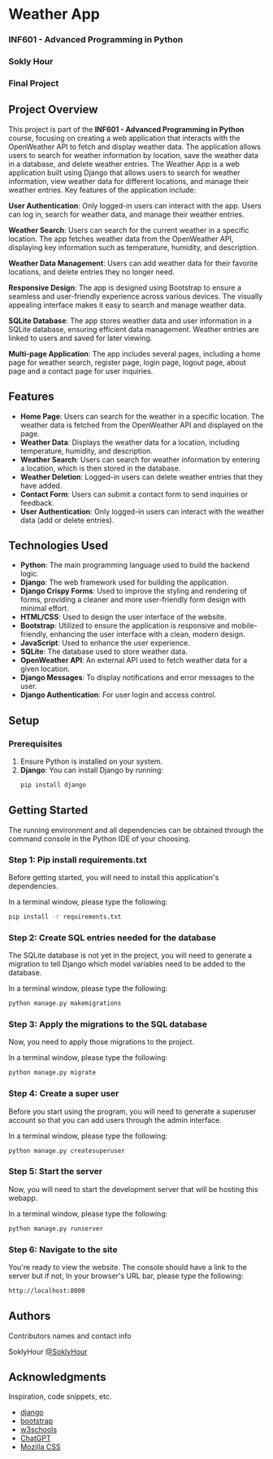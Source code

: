 # Weather App

### INF601 - Advanced Programming in Python
### Sokly Hour
### Final Project

## Project Overview

This project is part of the **INF601 - Advanced Programming in Python** course, focusing on creating a web application that interacts with the OpenWeather API to fetch and display weather data. The application allows users to search for weather information by location, save the weather data in a database, and delete weather entries. The Weather App is a web application built using Django that allows users to search for weather information, view weather data for different locations, and manage their weather entries. Key features of the application include:

**User Authentication**: Only logged-in users can interact with the app. Users can log in, search for weather data, and manage their weather entries.

**Weather Search**: Users can search for the current weather in a specific location. The app fetches weather data from the OpenWeather API, displaying key information such as temperature, humidity, and description.

**Weather Data Management**: Users can add weather data for their favorite locations, and delete entries they no longer need.

**Responsive Design**: The app is designed using Bootstrap to ensure a seamless and user-friendly experience across various devices. The visually appealing interface makes it easy to search and manage weather data.

**SQLite Database**: The app stores weather data and user information in a SQLite database, ensuring efficient data management. Weather entries are linked to users and saved for later viewing.

**Multi-page Application**: The app includes several pages, including a home page for weather search, register page, login page, logout page, about page and a contact page for user inquiries.

## Features

- **Home Page**: Users can search for the weather in a specific location. The weather data is fetched from the OpenWeather API and displayed on the page.
- **Weather Data**: Displays the weather data for a location, including temperature, humidity, and description.
- **Weather Search**: Users can search for weather information by entering a location, which is then stored in the database.
- **Weather Deletion**: Logged-in users can delete weather entries that they have added.
- **Contact Form**: Users can submit a contact form to send inquiries or feedback.
- **User Authentication**: Only logged-in users can interact with the weather data (add or delete entries).

## Technologies Used

- **Python**: The main programming language used to build the backend logic.
- **Django**: The web framework used for building the application.
- **Django Crispy Forms**: Used to improve the styling and rendering of forms, providing a cleaner and more user-friendly form design with minimal effort.
- **HTML/CSS**: Used to design the user interface of the website.
- **Bootstrap**: Utilized to ensure the application is responsive and mobile-friendly, enhancing the user interface with a clean, modern design.
- **JavaScript**: Used to enhance the user experience.
- **SQLite**: The database used to store weather data.
- **OpenWeather API**: An external API used to fetch weather data for a given location.
- **Django Messages**: To display notifications and error messages to the user.
- **Django Authentication**: For user login and access control.
 

## Setup

### Prerequisites

1. Ensure Python is installed on your system.
2. **Django**: You can install Django by running:
   ```bash
   pip install django

## Getting Started

The running environment and all dependencies can be obtained through the command console in the Python IDE of your choosing.

### Step 1: Pip install requirements.txt
Before getting started, you will need to install this application's dependencies.

In a terminal window, please type the following:
```bash
pip install -r requirements.txt
```
### Step 2: Create SQL entries needed for the database

The SQLite database is not yet in the project, you will need to generate a migration to tell Django which model variables need to be added to the database.

In a terminal window, please type the following:
```bash
python manage.py makemigrations
```

### Step 3: Apply the migrations to the SQL database
Now, you need to apply those migrations to the project.

In a terminal window, please type the following:
```bash
python manage.py migrate 
```

### Step 4: Create a super user
Before you start using the program, you will need to generate a superuser account so that you can add users through the admin interface.

In a terminal window, please type the following:
```bash
python manage.py createsuperuser 
```

### Step 5: Start the server
Now, you will need to start the development server that will be hosting this webapp.

In a terminal window, please type the following:
```bash
python manage.py runserver
```

### Step 6: Navigate to the site
You're ready to view the website. The console should have a link to the server but if not, In your browser's URL bar, please type the following:
```bash
http://localhost:8000
```

## Authors

Contributors names and contact info

SoklyHour
[@SoklyHour](https://www.linkedin.com/in/soklyhour/)


## Acknowledgments
Inspiration, code snippets, etc.
* [django](https://docs.djangoproject.com/en/5.1/intro/)
* [bootstrap](https://getbootstrap.com/)
* [w3schools](https://www.w3schools.com/django/)
* [ChatGPT](https://chatgpt.com/share/674e5c16-4e58-8005-9778-23fc9f076f07)
* [Mozilla CSS](https://developer.mozilla.org/en-US/docs/Web/CSS)
